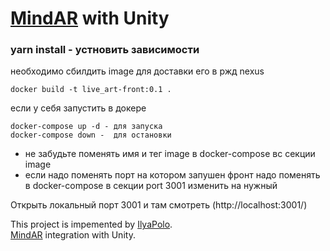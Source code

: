 # [MindAR](https://github.com/hiukim/mind-ar-js) with Unity

### yarn install - устновить зависимости


необходимо сбилдить image для доставки его в ржд nexus

```shell
docker build -t live_art-front:0.1 .
```

если у себя запустить в докере

```shell
docker-compose up -d - для запуска 
docker-compose down -  для остановки 
```
* не забудьте поменять имя и тег image в docker-compose вс секции image
* если надо поменять порт на котором запушен фронт надо поменять в docker-compose в секции port 3001 изменить на нужный

Открыть локальный порт 3001 и там смотреть (http://localhost:3001/)

This project is impemented by [IlyaPolo](https://t.me/IlyaPolo).\
[MindAR](https://github.com/hiukim/mind-ar-js) integration with Unity.
